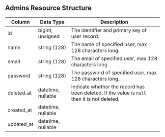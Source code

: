 ## Admins Resource Structure

| Column | Data Type | Description |
| ------ | --------- | ----------- |
| id | bigint, unsigned | The identifier and primary key of user record. |
| name | string (128) | The name of specified user, max 128 characters long. |
| email | string (128) | The email of specified user, max 128 characters long. |
| password | string (128) | The password of specified user, max 128 characters long. |
| deleted_at | datetime, nullable | Indicate whether the record has been deleted. If the value is `null` then it is not deleted. |
| created_at | datetime, nullable |  |
| updated_at | datetime, nullable |  |

